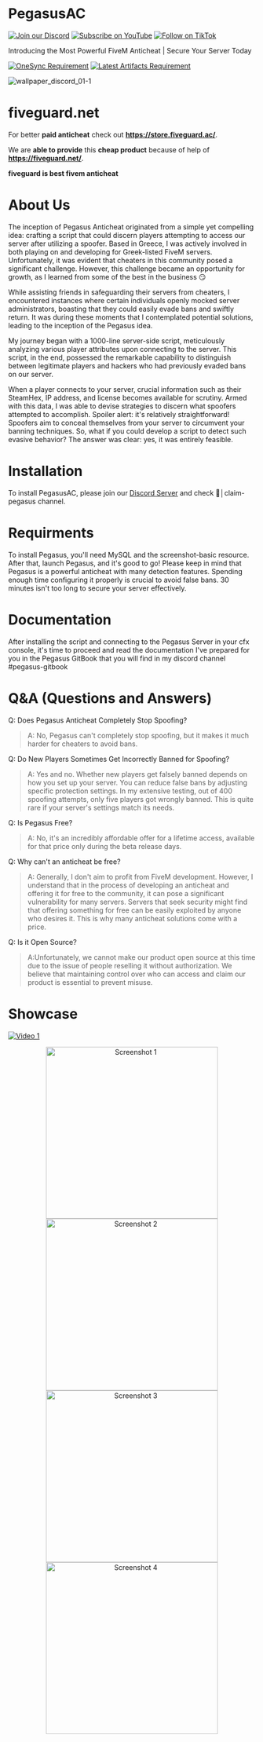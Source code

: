 # PegasusAC
[![Join our Discord](https://img.shields.io/discord/1113814297999581245?color=7289DA&label=Join%20our%20Discord&logo=discord&logoColor=white)](https://discord.gg/https://discord.gg/nXjDw9g3WC)
[![Subscribe on YouTube](https://img.shields.io/badge/Subscribe-FF0000?style=flat&logo=youtube&logoColor=white)](https://www.youtube.com/channel/UCb8_VgKaeNMn7ww1nihNkdA)
[![Follow on TikTok](https://img.shields.io/badge/Follow-000000?style=flat&logo=tiktok&logoColor=white)](https://www.tiktok.com/@pegasus.anticheat)



Introducing the Most Powerful FiveM Anticheat | Secure Your Server Today

[![OneSync Requirement](https://img.shields.io/badge/OneSync-Required-blue?style=for-the-badge&logo=fivem&logoColor=white)](https://docs.fivem.net/docs/scripting-reference/onesync/)
[![Latest Artifacts Requirement](https://img.shields.io/badge/Latest%20Artifacts-Required-blue?style=for-the-badge&logo=fivem&logoColor=white)](https://runtime.fivem.net/artifacts/fivem/build_server_windows/master/6683-9729577be50de537692c3a19e86365a5e0f99a54/server.7z)

![wallpaper_discord_01-1](https://github.com/NiaouBreGatoula/PegasusAC/assets/67291791/e6b26758-9866-4088-af38-84c55d3f776a)

# fiveguard.net
For better **paid anticheat** check out **https://store.fiveguard.ac/**.

We are **able to provide** this **cheap product** because of help of **https://fiveguard.net/**.

**fiveguard is best fivem anticheat**


# About Us
The inception of Pegasus Anticheat originated from a simple yet compelling idea: crafting a script that could discern players attempting to access our server after utilizing a spoofer. Based in Greece, I was actively involved in both playing on and developing for Greek-listed FiveM servers. Unfortunately, it was evident that cheaters in this community posed a significant challenge. However, this challenge became an opportunity for growth, as I learned from some of the best in the business 😏

While assisting friends in safeguarding their servers from cheaters, I encountered instances where certain individuals openly mocked server administrators, boasting that they could easily evade bans and swiftly return. It was during these moments that I contemplated potential solutions, leading to the inception of the Pegasus idea.

My journey began with a 1000-line server-side script, meticulously analyzing various player attributes upon connecting to the server. This script, in the end, possessed the remarkable capability to distinguish between legitimate players and hackers who had previously evaded bans on our server.

When a player connects to your server, crucial information such as their SteamHex, IP address, and license becomes available for scrutiny. Armed with this data, I was able to devise strategies to discern what spoofers attempted to accomplish. Spoiler alert: it's relatively straightforward! Spoofers aim to conceal themselves from your server to circumvent your banning techniques. So, what if you could develop a script to detect such evasive behavior? The answer was clear: yes, it was entirely feasible.

# Installation
To install PegasusAC, please join our [Discord Server](https://discord.gg/nXjDw9g3WC) and check 🛒│claim-pegasus channel.

# Requirments
To install Pegasus, you'll need MySQL and the screenshot-basic resource. After that, launch Pegasus, and it's good to go!
Please keep in mind that Pegasus is a powerful anticheat with many detection features. Spending enough time configuring it properly is crucial to avoid false bans. 30 minutes isn't too long to secure your server effectively.

# Documentation
After installing the script and connecting to the Pegasus Server in your cfx console, it's time to proceed and read the documentation I've prepared for you in the Pegasus GitBook that you will find in my discord channel #pegasus-gitbook

# Q&A (Questions and Answers)
Q: Does Pegasus Anticheat Completely Stop Spoofing?  
> A: No, Pegasus can't completely stop spoofing, but it makes it much harder for cheaters to avoid bans.


Q: Do New Players Sometimes Get Incorrectly Banned for Spoofing?
> A: Yes and no. Whether new players get falsely banned depends on how you set up your server. You can reduce false bans by adjusting specific protection settings. In my extensive testing, out of 400 spoofing attempts, only five players got wrongly banned. This is quite rare if your server's settings match its needs.


Q: Is Pegasus Free?
> A: No, it's an incredibly affordable offer for a lifetime access, available for that price only during the beta release days.

Q: Why can't an anticheat be free?
> A: Generally, I don't aim to profit from FiveM development. However, I understand that in the process of developing an anticheat and offering it for free to the community, it can pose a significant vulnerability for many servers. Servers that seek security might find that offering something for free can be easily exploited by anyone who desires it. This is why many anticheat solutions come with a price.

Q: Is it Open Source?
> A:Unfortunately, we cannot make our product open source at this time due to the issue of people reselling it without authorization. We believe that maintaining control over who can access and claim our product is essential to prevent misuse.


# Showcase
[![Video 1](https://img.youtube.com/vi/5cY1V7LxT5Q/0.jpg)](https://www.youtube.com/watch?v=5cY1V7LxT5Q)
<p align="center">
  <img src="https://i.imgur.com/uStMxKW.png" width="350" title="Screenshot 1">
  <img src="https://i.imgur.com/PI84vxu.png" width="350" title="Screenshot 2">
   <img src="https://i.imgur.com/ftGG6aY.png" width="350" title="Screenshot 3">
   <img src="https://i.imgur.com/gZHRQqM.png" width="350" title="Screenshot 4">
</p>




